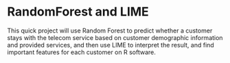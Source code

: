 # RandomForest and LIME
This quick project will use Random Forest to predict whether a customer stays with the telecom service based on customer demographic information and provided services, and then use LIME to interpret the result, and find important features for each customer on R software.
